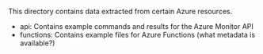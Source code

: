 This directory contains data extracted from certain Azure resources.

- api: Contains example commands and results for the Azure Monitor API
- functions: Contains example files for Azure Functions (what metadata is available?)
